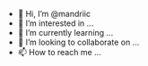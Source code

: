 - 👋 Hi, I’m @mandriic
- 👀 I’m interested in ...
- 🌱 I’m currently learning ...
- 💞️ I’m looking to collaborate on ...
- 📫 How to reach me ...

<!---
mandriic/mandriic is a ✨ special ✨ repository because its `README.md` (this file) appears on your GitHub profile.
You can click the Preview link to take a look at your changes.
--->

